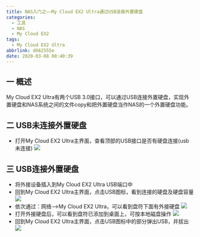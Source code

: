 ```yaml
---
title: NAS入门之——My Cloud EX2 Ultra通过USB连接外置硬盘
categories:
  - 工具
  - NAS
  - My Cloud EX2
tags:
  - My Cloud EX2 Ultra
abbrlink: d662555e
date: 2020-03-08 08:40:39
---
```

## 一 概述

My Cloud EX2 Ultra有两个USB 3.0接口，可以通过USB连接外置硬盘，实现外置硬盘和NAS系统之间的文件copy和把外置硬盘当作NAS的一个外置硬盘功能。

<!--more-->

## 二 USB未连接外置硬盘

* 打开My Cloud EX2 Ultra主界面，查看顶部的USB接口是否有硬盘连接(usb未连接)
  ![][1]
## 三 USB连接外置硬盘

* 将外接设备插入到My Cloud EX2 Ultra USB端口中
* 回到My Cloud EX2 Ultra主界面，点击USB图标，看到连接的硬盘及硬盘容量
	![][2]
* 依次通过：网络——>My Cloud EX2 Ultra，可以看到盘符下面有外接硬盘
	![][3]
* 打开外接硬盘后，可以看到盘符已添加到桌面上，可按本地磁盘操作
	![][4]
* 回到My Cloud EX2 Ultra主界面，点击USB图标中的部分弹出USB，并拔出
	![][5]

[1]:https://fastly.jsdelivr.net/gh/PGzxc/CDN@master/blog-image/nas-mycloudex2-ulrta-no-usb.png
[2]:https://fastly.jsdelivr.net/gh/PGzxc/CDN@master/blog-image/nas-mycloudex2-ulrta-has-usb.png
[3]:https://fastly.jsdelivr.net/gh/PGzxc/CDN@master/blog-image/nas-mycloudex2-ulrta-disk-show.png
[4]:https://fastly.jsdelivr.net/gh/PGzxc/CDN@master/blog-image/nas-mycloudex2-ulrta-disk-desktop.png
[5]:https://fastly.jsdelivr.net/gh/PGzxc/CDN@master/blog-image/nas-mycloudex2-ulrta-disk-out.png